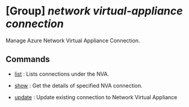 # [Group] _network virtual-appliance connection_

Manage Azure Network Virtual Appliance Connection.

## Commands

- [list](/Commands/network/virtual-appliance/connection/_list.md)
: Lists connections under the NVA.

- [show](/Commands/network/virtual-appliance/connection/_show.md)
: Get the details of specified NVA connection.

- [update](/Commands/network/virtual-appliance/connection/_update.md)
: Update existing connection to Network Virtual Appliance
